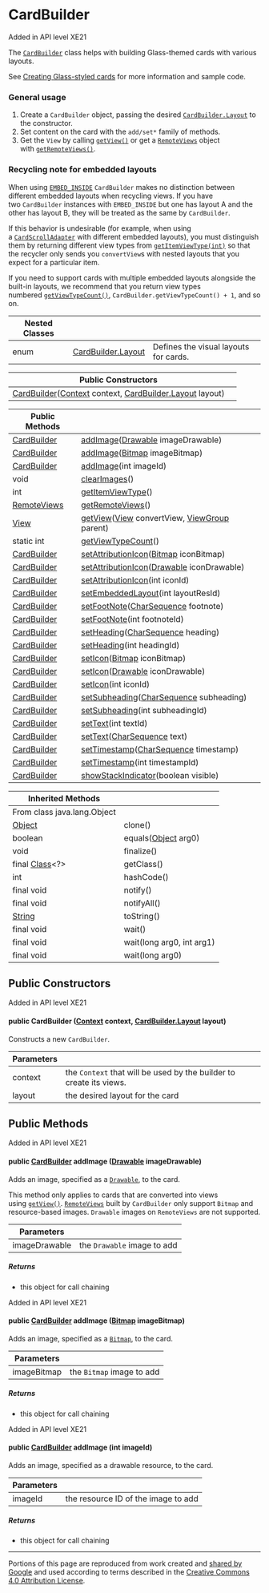 # CardBuilder

Added in API level XE21

The [`CardBuilder`](CardBuilder) class helps with building Glass-themed cards with various layouts.

See [Creating Glass-styled cards](/archive/glass/develop/gdk/card-design#glass-styled_cards) for more information and sample code.

### General usage

1.  Create a `CardBuilder` object, passing the desired [`CardBuilder.Layout`](CardBuilder.Layout) to the constructor.
2.  Set content on the card with the `add/set*` family of methods.
3.  Get the `View` by calling [`getView()`](#getView()) or get a [`RemoteViews`](http://developer.android.com/reference/android/widget/RemoteViews.html) object with [`getRemoteViews()`](#getRemoteViews()).

### Recycling note for embedded layouts

When using [`EMBED_INSIDE`](CardBuilder.Layout#EMBED_INSIDE) `CardBuilder` makes no distinction between different embedded layouts when recycling views. If you have two `CardBuilder` instances with `EMBED_INSIDE` but one has layout A and the other has layout B, they will be treated as the same by `CardBuilder`.

If this behavior is undesirable (for example, when using a [`CardScrollAdapter`](CardScrollAdapter) with different embedded layouts), you must distinguish them by returning different view types from [`getItemViewType(int)`](CardScrollAdapter#getItemViewType(int)) so that the recycler only sends you `convertView`s with nested layouts that you expect for a particular item.

If you need to support cards with multiple embedded layouts alongside the built-in layouts, we recommend that you return view types numbered [`getViewTypeCount()`](#getViewTypeCount()), `CardBuilder.getViewTypeCount() + 1`, and so on.

| Nested Classes | | |
| --- | --- | --- |
| enum | [CardBuilder.Layout](CardBuilder.Layout) | Defines the visual layouts for cards. |

| Public Constructors | |
| --- | --- |
| [CardBuilder](#CardBuilder(android.content.Context,%20com.google.android.glass.widget.CardBuilder.Layout))([Context](http://developer.android.com/reference/android/content/Context.html) context, [CardBuilder.Layout](CardBuilder.Layout) layout) | |

| Public Methods | |
| --- | --- |
| [CardBuilder](CardBuilder.md) | [addImage](#addImage(android.graphics.drawable.Drawable))([Drawable](http://developer.android.com/reference/android/graphics/drawable/Drawable.html) imageDrawable) |
| [CardBuilder](CardBuilder.md) | [addImage](#addImage(android.graphics.Bitmap))([Bitmap](http://developer.android.com/reference/android/graphics/Bitmap.html) imageBitmap) |
| [CardBuilder](CardBuilder.md) | [addImage](#addImage(int))(int imageId) |
| void | [clearImages](#clearImages)() |
| int | [getItemViewType](#getItemViewType())() |
| [RemoteViews](http://developer.android.com/reference/android/widget/RemoteViews.html) | [getRemoteViews](#getRemoteViews())() |
| [View](http://developer.android.com/reference/android/view/View.html) | [getView](#getView(android.view.View,%20android.view.ViewGroup))([View](http://developer.android.com/reference/android/view/View.html) convertView, [ViewGroup](http://developer.android.com/reference/android/view/ViewGroup.html) parent) |
| static int | [getViewTypeCount](#getViewTypeCount())() |
| [CardBuilder](CardBuilder.md) | [setAttributionIcon](#setAttributionIcon(android.graphics.Bitmap))([Bitmap](http://developer.android.com/reference/android/graphics/Bitmap.html) iconBitmap) |
| [CardBuilder](CardBuilder.md) | [setAttributionIcon](#setAttributionIcon(android.graphics.drawable.Drawable))([Drawable](http://developer.android.com/reference/android/graphics/drawable/Drawable.html) iconDrawable) |
| [CardBuilder](CardBuilder.md) | [setAttributionIcon](#setAttributionIcon(int))(int iconId) |
| [CardBuilder](CardBuilder.md) | [setEmbeddedLayout](#setEmbeddedLayout(int))(int layoutResId) |
| [CardBuilder](CardBuilder.md) | [setFootNote](#setFootnote(java.lang.CharSequence))([CharSequence](http://developer.android.com/reference/java/lang/CharSequence.html) footnote) |
| [CardBuilder](CardBuilder.md) | [setFootNote](#setFootnote(int))(int footnoteId) |
| [CardBuilder](CardBuilder.md) | [setHeading](#setHeading(java.lang.CharSequence))([CharSequence](http://developer.android.com/reference/java/lang/CharSequence.html) heading) |
| [CardBuilder](CardBuilder.md) | [setHeading](#setHeading(int))(int headingId) |
| [CardBuilder](CardBuilder.md) | [setIcon](#setIcon(android.graphics.Bitmap))([Bitmap](http://developer.android.com/reference/android/graphics/Bitmap.html) iconBitmap) |
| [CardBuilder](CardBuilder.md) | [setIcon](#setIcon(android.graphics.drawable.Drawable))([Drawable](http://developer.android.com/reference/android/graphics/drawable/Drawable.html) iconDrawable) |
| [CardBuilder](CardBuilder.md) | [setIcon](#setIcon(int))(int iconId) |
| [CardBuilder](CardBuilder.md) | [setSubheading](#setSubheading(java.lang.CharSequence))([CharSequence](http://developer.android.com/reference/java/lang/CharSequence.html) subheading) |
| [CardBuilder](CardBuilder.md) | [setSubheading](#setSubheading(int))(int subheadingId) |
| [CardBuilder](CardBuilder.md) | [setText](#setText(int))(int textId) |
| [CardBuilder](CardBuilder.md) | [setText](#setText(java.lang.CharSequence))([CharSequence](http://developer.android.com/reference/java/lang/CharSequence.html) text) |
| [CardBuilder](CardBuilder.md) | [setTimestamp](#setTimestamp(java.lang.CharSequence))([CharSequence](http://developer.android.com/reference/java/lang/CharSequence.html) timestamp) |
| [CardBuilder](CardBuilder.md) | [setTimestamp](#setTimestamp(int))(int timestampId) |
| [CardBuilder](CardBuilder.md) | [showStackIndicator](#showStackIndicator(boolean))(boolean visible) |


| Inherited Methods | |
| --- | --- |
| From class java.lang.Object | |
| [Object](http://developer.android.com/reference/java/lang/Object.html) | clone() |
| boolean | equals([Object](http://developer.android.com/reference/java/lang/Object.html) arg0) |
| void | finalize()|
| final [Class](https://developer.android.com/reference/java/lang/Class.html)\<?\> | getClass() |
| int | hashCode() |
| final void | notify() |
| final void | notifyAll() |
| [String](https://developer.android.com/reference/java/lang/String.html) | toString() |
| final void | wait() |
| final void | wait(long arg0, int arg1) |
| final void | wait(long arg0) |

## Public Constructors

Added in API level XE21

#### public **CardBuilder** ([Context](http://developer.android.com/reference/android/content/Context.html) context, [CardBuilder.Layout](CardBuilder.Layout) layout) 

Constructs a new `CardBuilder`.

| Parameters | |
| --- | --- |
| context | the `Context` that will be used by the builder to create its views. |
| layout | the desired layout for the card |

## Public Methods

Added in API level XE21

#### public [CardBuilder](CardBuilder) **addImage** ([Drawable](http://developer.android.com/reference/android/graphics/drawable/Drawable.html) imageDrawable) 

Adds an image, specified as a [`Drawable`](http://developer.android.com/reference/android/graphics/drawable/Drawable.html), to the card.

This method only applies to cards that are converted into views using [`getView()`](CardBuilder#getView()). [`RemoteViews`](http://developer.android.com/reference/android/widget/RemoteViews.html) built by `CardBuilder` only support `Bitmap` and resource-based images. `Drawable` images on `RemoteViews` are not supported.

| Parameters | |
| --- | --- |
| imageDrawable | the `Drawable` image to add |

##### Returns
- this object for call chaining

Added in API level XE21

#### public [CardBuilder](CardBuilder) **addImage** ([Bitmap](http://developer.android.com/reference/android/graphics/Bitmap.html) imageBitmap)

Adds an image, specified as a [`Bitmap`](http://developer.android.com/reference/android/graphics/Bitmap.html), to the card.

| Parameters | |
| --- | --- |
| imageBitmap | the `Bitmap` image to add |

##### Returns
- this object for call chaining

Added in API level XE21

#### public [CardBuilder](CardBuilder) **addImage** (int imageId) 

Adds an image, specified as a drawable resource, to the card.

| Parameters | |
| --- | --- |
| imageId | the resource ID of the image to add |

##### Returns
- this object for call chaining


---

Portions of this page are reproduced from work created and [shared by Google](https://developers.google.com/readme/policies) and used according to terms described in the [Creative Commons 4.0 Attribution License](https://creativecommons.org/licenses/by/4.0/).
